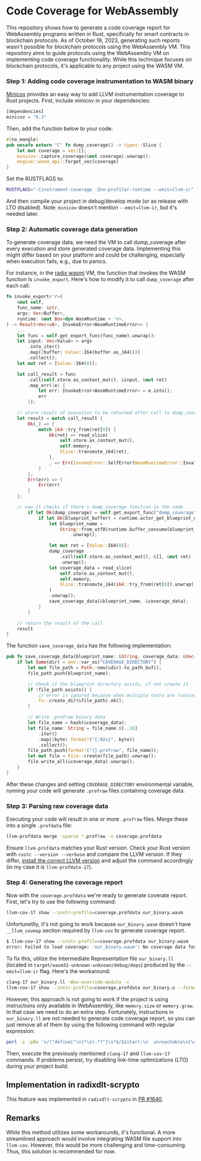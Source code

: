 # Code Coverage for WebAssembly

This repository shows how to generate a code coverage report for WebAssembly programs written in Rust, specifically for smart contracts in blockchain protocols. As of October 18, 2023, generating such reports wasn't possible for blockchain protocols using the WebAssembly VM. This repository aims to guide protocols using the WebAssembly VM on implementing code coverage functionality. While this technique focuses on blockchain protocols, it's applicable to any project using the WASM VM.

### Step 1: Adding code coverage instrumentation to WASM binary

[Minicov](https://github.com/Amanieu/minicov/) provides an easy way to add LLVM instrumentation coverage to Rust projects. First, include minicov in your dependencies:

```rust
[dependencies]
minicov = "0.3"
```

Then, add the function below to your code:
```rust
#[no_mangle]
pub unsafe extern "C" fn dump_coverage() -> types::Slice {
    let mut coverage = vec![];
    minicov::capture_coverage(&mut coverage).unwrap();
    engine::wasm_api::forget_vec(coverage)
}
```

Set the RUSTFLAGS to:
```bash
RUSTFLAGS="-Cinstrument-coverage -Zno-profiler-runtime --emit=llvm-ir"
```
And then compile your project in debug/develop mode (or as release with LTO disabled). Note: `minicov` doesn't mention `--emit=llvm-ir`, but it's needed later.

### Step 2: Automatic coverage data generation

To generate coverage data, we need the VM to call dump_coverage after every execution and store generated coverage data. Implementing this might differ based on your platform and could be challenging, especially when execution fails, e.g., due to panics.

For instance, in the [radix wasmi](https://github.com/radixdlt/radixdlt-scrypto/blob/v1.0.0/radix-engine/src/vm/wasm/wasmi.rs#L1516) VM, the function that invokes the WASM function is `invoke_export`. Here's how to modify it to call `dump_coverage` after each call:
```rust
fn invoke_export<'r>(
    &mut self,
    func_name: &str,
    args: Vec<Buffer>,
    runtime: &mut Box<dyn WasmRuntime + 'r>,
) -> Result<Vec<u8>, InvokeError<WasmRuntimeError>> {
    ...
    let func = self.get_export_func(func_name).unwrap();
    let input: Vec<Value> = args
        .into_iter()
        .map(|buffer| Value::I64(buffer.as_i64()))
        .collect();
    let mut ret = [Value::I64(0)];

    let call_result = func
        .call(self.store.as_context_mut(), &input, &mut ret)
        .map_err(|e| {
            let err: InvokeError<WasmRuntimeError> = e.into();
            err
        });

    // store result of execution to be returned after call to dump_coverage
    let result = match call_result {
        Ok(_) => { 
            match i64::try_from(ret[0]) {
                Ok(ret) => read_slice(
                    self.store.as_context_mut(),
                    self.memory,
                    Slice::transmute_i64(ret),
                ),
                _ => Err(InvokeError::SelfError(WasmRuntimeError::InvalidWasmPointer)),
            }
        },
        Err(err) => {
            Err(err)
        }
    };

    // now it checks if there's dump_coverage function in the code
        if let Ok(dump_coverage) = self.get_export_func("dump_coverage") {
            if let Ok(blueprint_buffer) = runtime.actor_get_blueprint_name() {
                let blueprint_name =
                    String::from_utf8(runtime.buffer_consume(blueprint_buffer.id()).unwrap())
                        .unwrap();

                let mut ret = [Value::I64(0)];
                dump_coverage
                    .call(self.store.as_context_mut(), &[], &mut ret)
                    .unwrap();
                let coverage_data = read_slice(
                    self.store.as_context_mut(),
                    self.memory,
                    Slice::transmute_i64(i64::try_from(ret[0]).unwrap()),
                )
                .unwrap();
                save_coverage_data(&blueprint_name, &coverage_data);
            }
        }

    // return the result of the call
    result
}
```

The function `save_coverage_data` has the following implementation:
```rust
pub fn save_coverage_data(blueprint_name: &String, coverage_data: &Vec<u8>) {
    if let Some(dir) = env::var_os("COVERAGE_DIRECTORY") {
        let mut file_path = Path::new(&dir).to_path_buf();
        file_path.push(blueprint_name);

        // Check if the blueprint directory exists, if not create it
        if !file_path.exists() {
            // error is ignored because when multiple tests are running it may fail
            fs::create_dir(&file_path).ok();
        }

        // Write .profraw binary data
        let file_name = hash(&coverage_data);
        let file_name: String = file_name.0[..16]
            .iter()
            .map(|byte| format!("{:02x}", byte))
            .collect();
        file_path.push(format!("{}.profraw", file_name));
        let mut file = File::create(file_path).unwrap();
        file.write_all(&coverage_data).unwrap();
    }
}
```

After these changes and setting `COVERAGE_DIRECTORY` environmental variable, running your code will generate `.profraw` files containing coverage data.

### Step 3: Parsing raw coverage data

Executing your code will result in one or more `.profraw` files. Merge these into a single `.profdata` file:
```bash
llvm-profdata merge -sparse *.profraw -o coverage.profdata
```

Ensure `llvm-profdata` matches your Rust version. Check your Rust version with `rustc --version --verbose` and compare the LLVM version. If they differ, [install the correct LLVM version](https://apt.llvm.org/) and adjust the command accordingly (in my case it is `llvm-profdata-17`).

### Step 4: Generating the coverage report

Now with the `coverage.profdata` we're ready to generate coverate report. First, let's try to use the following command:
```bash
llvm-cov-17 show --instr-profile=coverage.profdata our_binary.wasm
```
Unfortunetlly, it's not going to work because `our_binary.wasm` doesn't have `__llvm_covmap` section required by `llvm-cov` to generate coverage report.
```bash
$ llvm-cov-17 show --instr-profile=coverage.profdata our_binary.wasm
error: Failed to load coverage: 'our_binary.wasm': No coverage data found
```

To fix this, utilize the Intermediate Representation file `our_binary.ll` (located in `target/wasm32-unknown-unknown/debug/deps`) produced by the `--emit=llvm-ir` flag. Here's the workaround:
```bash
clang-17 our_binary.ll -Wno-override-module -c
llvm-cov-17 show --instr-profile=coverage.profdata our_binary.o --format=html -output-dir=coverage/
```

However, this approach is not going to work if the project is using instructions only available in WebAssembly, like `memory.size` or `memory.grow`. In that case we need to do an extra step. Fortunately, instructions in `our_binary.ll` are not needed to generate code coverage report, so you can just remove all of them by using the following command with regular expression:
```bash
perl -i -p0e 's/(^define[^\n]*\n).*?^}\s*$/$1start:\n  unreachable\n}\n/gms' our_binary.ll
```

Then, execute the previously mentioned `clang-17` and `llvm-cov-17` commands. If problems persist, try disabling link-time optimizations (LTO) during your project build.

## Implementation in radixdlt-scrypto

This feature was implemented in `radixdlt-scrypto` in [PR #1640](https://github.com/radixdlt/radixdlt-scrypto/pull/1640). 

## Remarks

While this method utilizes some workarounds, it's functional. A more streamlined approach would involve integrating WASM file support into `llvm-cov`. However, this would be more challenging and time-consuming. Thus, this solution is recommended for now.
